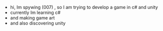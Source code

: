 - hi, Im spywing (007) , so I am trying to develop a game in c# and unity
- currently Im learning c#
- and making game art
- and also discovering unity 

<!---
spywing/spywing is a ✨ special ✨ repository because its `README.md` (this file) appears on your GitHub profile.
You can click the Preview link to take a look at your changes.
--->
